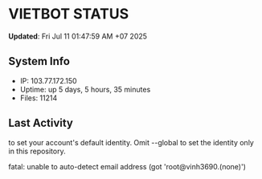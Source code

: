# VIETBOT STATUS
**Updated**: Fri Jul 11 01:47:59 AM +07 2025

## System Info
- IP: 103.77.172.150
- Uptime: up 5 days, 5 hours, 35 minutes
- Files: 11214

## Last Activity

to set your account's default identity.
Omit --global to set the identity only in this repository.

fatal: unable to auto-detect email address (got 'root@vinh3690.(none)')

